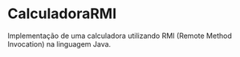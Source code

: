 # CalculadoraRMI
Implementação de uma calculadora utilizando RMI (Remote Method Invocation) na linguagem Java.
